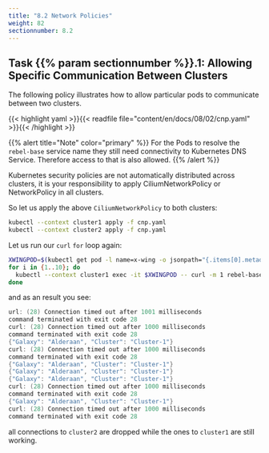```yaml
---
title: "8.2 Network Policies"
weight: 82
sectionnumber: 8.2
---
```


## Task {{% param sectionnumber %}}.1: Allowing Specific Communication Between Clusters


The following policy illustrates how to allow particular pods to communicate between two clusters.

{{< highlight yaml >}}{{< readfile file="content/en/docs/08/02/cnp.yaml" >}}{{< /highlight >}}

{{% alert title="Note" color="primary" %}}
For the Pods to resolve the `rebel-base` service name they still need connectivity to Kubernetes DNS Service. Therefore access to that is also allowed.
{{% /alert %}}

Kubernetes security policies are not automatically distributed across clusters, it is your responsibility to apply CiliumNetworkPolicy or NetworkPolicy in all clusters.

So let us apply the above `CiliumNetworkPolicy` to both clusters:

```bash
kubectl --context cluster1 apply -f cnp.yaml
kubectl --context cluster2 apply -f cnp.yaml
```

Let us run our `curl` `for` loop again:

```bash
XWINGPOD=$(kubectl get pod -l name=x-wing -o jsonpath="{.items[0].metadata.name}")
for i in {1..10}; do                                       
  kubectl --context cluster1 exec -it $XWINGPOD -- curl -m 1 rebel-base
done
```

and as an result you see:

```c
url: (28) Connection timed out after 1001 milliseconds
command terminated with exit code 28
curl: (28) Connection timed out after 1000 milliseconds
command terminated with exit code 28
{"Galaxy": "Alderaan", "Cluster": "Cluster-1"}
curl: (28) Connection timed out after 1000 milliseconds
command terminated with exit code 28
{"Galaxy": "Alderaan", "Cluster": "Cluster-1"}
{"Galaxy": "Alderaan", "Cluster": "Cluster-1"}
{"Galaxy": "Alderaan", "Cluster": "Cluster-1"}
curl: (28) Connection timed out after 1000 milliseconds
command terminated with exit code 28
{"Galaxy": "Alderaan", "Cluster": "Cluster-1"}
curl: (28) Connection timed out after 1000 milliseconds
command terminated with exit code 28
```

all connections to `cluster2` are dropped while the ones to `cluster1` are still working.

